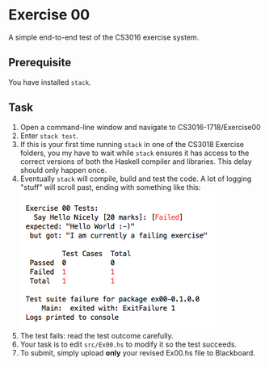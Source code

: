 # Exercise 00

A simple end-to-end test of the CS3016 exercise system.

## Prerequisite

You have installed `stack`.

## Task

1. Open a command-line window and navigate to CS3016-1718/Exercise00
2. Enter `stack test`. 
3. If this is your first time running `stack` in one of the CS3018 Exercise folders, you my have to wait while `stack` ensures it has access to the correct versions of both the Haskell compiler and libraries. This delay should only happen once.
4. Eventually `stack` will compile, build and test the code. A lot of logging "stuff" will scroll past, ending with something like this:![](Exercise00-first-run.png)
5. The test fails: read the test outcome carefully. 
6. Your task is to edit `src/Ex00.hs` to modify it so the test succeeds.
7. To submit, simply upload **only** your revised Ex00.hs file to Blackboard. 